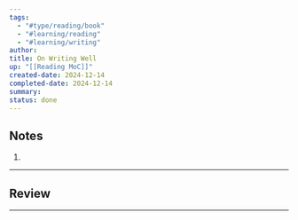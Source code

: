 ```yaml
---
tags:
  - "#type/reading/book"
  - "#learning/reading"
  - "#learning/writing"
author:
title: On Writing Well
up: "[[Reading MoC]]"
created-date: 2024-12-14
completed-date: 2024-12-14
summary:
status: done
---
```


## Notes

1. 

---

## Review


---